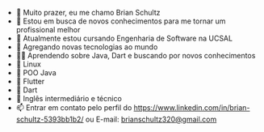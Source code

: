 - 👋 Muito prazer, eu me chamo Brian Schultz
- 🤝 Estou em busca de novos conhecimentos para me tornar um profissional melhor
- 🌱 Atualmente estou cursando Engenharia de Software na UCSAL
- 💞️ Agregando novas tecnologias ao mundo
- 👨‍💻 Aprendendo sobre Java, Dart e buscando por novos conhecimentos
- 💬 Linux
- 📄 POO Java 
- 📄 Flutter
- 📄 Dart
- 📝 Inglês intermediário e técnico
- 📫 Entrar em contato pelo perfil do https://www.linkedin.com/in/brian-schultz-5393bb1b2/ ou E-mail: brianschultz320@gmail.com
